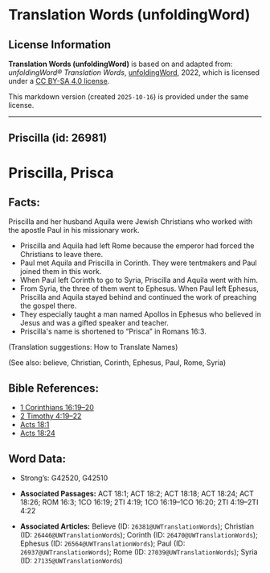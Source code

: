# Translation Words (unfoldingWord)

## License Information

**Translation Words (unfoldingWord)** is based on and adapted from: _unfoldingWord® Translation Words_, [unfoldingWord](https://unfoldingword.org/utw), 2022, which is licensed under a [CC BY-SA 4.0 license](https://creativecommons.org/licenses/by-sa/4.0/legalcode.en).

This markdown version (created `2025-10-16`) is provided under the same license.



--------------------------------

## Priscilla (id: 26981)

Priscilla, Prisca
=================

Facts:
------

Priscilla and her husband Aquila were Jewish Christians who worked with the apostle Paul in his missionary work.

* Priscilla and Aquila had left Rome because the emperor had forced the Christians to leave there.
* Paul met Aquila and Priscilla in Corinth. They were tentmakers and Paul joined them in this work.
* When Paul left Corinth to go to Syria, Priscilla and Aquila went with him.
* From Syria, the three of them went to Ephesus. When Paul left Ephesus, Priscilla and Aquila stayed behind and continued the work of preaching the gospel there.
* They especially taught a man named Apollos in Ephesus who believed in Jesus and was a gifted speaker and teacher.
* Priscilla's name is shortened to “Prisca” in Romans 16:3\.

(Translation suggestions: How to Translate Names)

(See also: believe, Christian, Corinth, Ephesus, Paul, Rome, Syria)

Bible References:
-----------------

* [1 Corinthians 16:19–20](https://ref.ly/1Cor16:19-1Cor16:20)
* [2 Timothy 4:19–22](https://ref.ly/2Tim4:19-2Tim4:22)
* [Acts 18:1](https://ref.ly/Acts18:1)
* [Acts 18:24](https://ref.ly/Acts18:24)

Word Data:
----------

* Strong’s: G42520, G42510

* **Associated Passages:** ACT 18:1; ACT 18:2; ACT 18:18; ACT 18:24; ACT 18:26; ROM 16:3; 1CO 16:19; 2TI 4:19; 1CO 16:19–1CO 16:20; 2TI 4:19–2TI 4:22
* **Associated Articles:** Believe (ID: `26381@UWTranslationWords`); Christian (ID: `26446@UWTranslationWords`); Corinth (ID: `26470@UWTranslationWords`); Ephesus (ID: `26564@UWTranslationWords`); Paul (ID: `26937@UWTranslationWords`); Rome (ID: `27039@UWTranslationWords`); Syria (ID: `27135@UWTranslationWords`)

